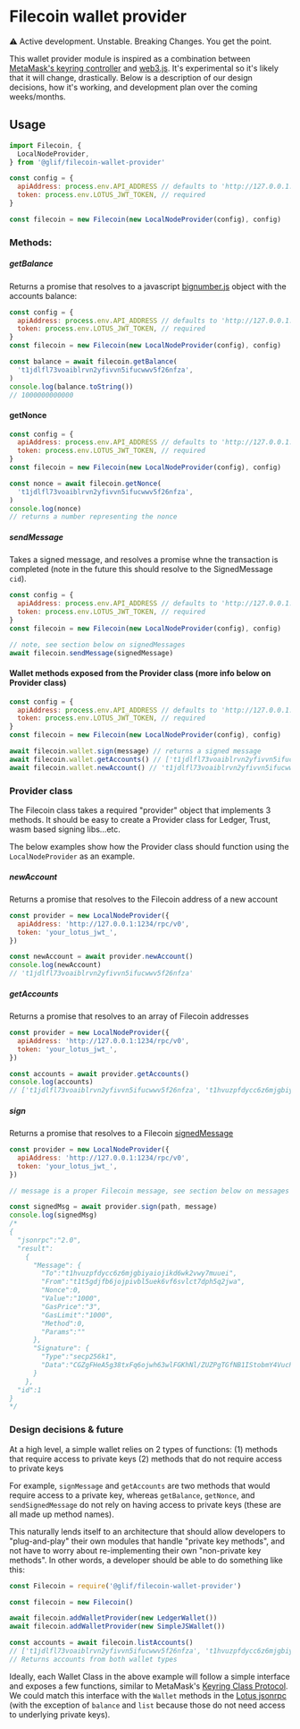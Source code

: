 # Filecoin wallet provider

:warning: Active development. Unstable. Breaking Changes. You get the point.

This wallet provider module is inspired as a combination between [MetaMask's keyring controller](https://github.com/MetaMask/KeyringController) and [web3.js](https://github.com/ethereum/web3.js/). It's experimental so it's likely that it will change, drastically. Below is a description of our design decisions, how it's working, and development plan over the coming weeks/months.

## Usage

```js
import Filecoin, {
  LocalNodeProvider,
} from '@glif/filecoin-wallet-provider'

const config = {
  apiAddress: process.env.API_ADDRESS // defaults to 'http://127.0.0.1:1234/rpc/v0',
  token: process.env.LOTUS_JWT_TOKEN, // required
}

const filecoin = new Filecoin(new LocalNodeProvider(config), config)
```

### Methods:

##### getBalance

Returns a promise that resolves to a javascript [bignumber.js](https://github.com/MikeMcl/bignumber.js/) object with the accounts balance:

```js
const config = {
  apiAddress: process.env.API_ADDRESS // defaults to 'http://127.0.0.1:1234/rpc/v0',
  token: process.env.LOTUS_JWT_TOKEN, // required
}
const filecoin = new Filecoin(new LocalNodeProvider(config), config)

const balance = await filecoin.getBalance(
  't1jdlfl73voaiblrvn2yfivvn5ifucwwv5f26nfza',
)
console.log(balance.toString())
// 1000000000000
```

#### getNonce

```js
const config = {
  apiAddress: process.env.API_ADDRESS // defaults to 'http://127.0.0.1:1234/rpc/v0',
  token: process.env.LOTUS_JWT_TOKEN, // required
}
const filecoin = new Filecoin(new LocalNodeProvider(config), config)

const nonce = await filecoin.getNonce(
  't1jdlfl73voaiblrvn2yfivvn5ifucwwv5f26nfza',
)
console.log(nonce)
// returns a number representing the nonce
```

##### sendMessage

Takes a signed message, and resolves a promise whne the transaction is completed (note in the future this should resolve to the SignedMessage `cid`).

```js
const config = {
  apiAddress: process.env.API_ADDRESS // defaults to 'http://127.0.0.1:1234/rpc/v0',
  token: process.env.LOTUS_JWT_TOKEN, // required
}
const filecoin = new Filecoin(new LocalNodeProvider(config), config)

// note, see section below on signedMessages
await filecoin.sendMessage(signedMessage)
```

#### Wallet methods exposed from the Provider class (more info below on Provider class)

```js
const config = {
  apiAddress: process.env.API_ADDRESS // defaults to 'http://127.0.0.1:1234/rpc/v0',
  token: process.env.LOTUS_JWT_TOKEN, // required
}
const filecoin = new Filecoin(new LocalNodeProvider(config), config)

await filecoin.wallet.sign(message) // returns a signed message
await filecoin.wallet.getAccounts() // ['t1jdlfl73voaiblrvn2yfivvn5ifucwwv5f26nfza', 't1hvuzpfdycc6z6mjgbiyaiojikd6wk2vwy7muuei']
await filecoin.wallet.newAccount() // 't1jdlfl73voaiblrvn2yfivvn5ifucwwv5f26nfza'
```

### Provider class

The Filecoin class takes a required "provider" object that implements 3 methods. It should be easy to create a Provider class for Ledger, Trust, wasm based signing libs...etc.

The below examples show how the Provider class should function using the `LocalNodeProvider` as an example.

##### newAccount

Returns a promise that resolves to the Filecoin address of a new account

```js
const provider = new LocalNodeProvider({
  apiAddress: 'http://127.0.0.1:1234/rpc/v0',
  token: 'your_lotus_jwt_',
})

const newAccount = await provider.newAccount()
console.log(newAccount)
// 't1jdlfl73voaiblrvn2yfivvn5ifucwwv5f26nfza'
```

##### getAccounts

Returns a promise that resolves to an array of Filecoin addresses

```js
const provider = new LocalNodeProvider({
  apiAddress: 'http://127.0.0.1:1234/rpc/v0',
  token: 'your_lotus_jwt_',
})

const accounts = await provider.getAccounts()
console.log(accounts)
// ['t1jdlfl73voaiblrvn2yfivvn5ifucwwv5f26nfza', 't1hvuzpfdycc6z6mjgbiyaiojikd6wk2vwy7muuei']
```

##### sign

Returns a promise that resolves to a Filecoin [signedMessage]()

```js
const provider = new LocalNodeProvider({
  apiAddress: 'http://127.0.0.1:1234/rpc/v0',
  token: 'your_lotus_jwt_',
})

// message is a proper Filecoin message, see section below on messages for more details

const signedMsg = await provider.sign(path, message)
console.log(signedMsg)
/*
{
  "jsonrpc":"2.0",
  "result":
    {
      "Message": {
        "To":"t1hvuzpfdycc6z6mjgbiyaiojikd6wk2vwy7muuei",
        "From":"t1t5gdjfb6jojpivbl5uek6vf6svlct7dph5q2jwa",
        "Nonce":0,
        "Value":"1000",
        "GasPrice":"3",
        "GasLimit":"1000",
        "Method":0,
        "Params":""
      },
      "Signature": {
        "Type":"secp256k1",
        "Data":"CGZgFHeA5g38txFq6ojwh63wlFGKhNl/ZUZPgTGfNB1IStobmY4VucPa/KteaxJjhFlfm/DBCjTqzhzFK+tKuwE="
      }
    },
  "id":1
}
*/
```

### Design decisions & future

At a high level, a simple wallet relies on 2 types of functions:
(1) methods that require access to private keys
(2) methods that do not require access to private keys

For example, `signMessage` and `getAccounts` are two methods that would require access to a private key, whereas `getBalance`, `getNonce`, and `sendSignedMessage` do not rely on having access to private keys (these are all made up method names).

This naturally lends itself to an architecture that should allow developers to "plug-and-play" their own modules that handle "private key methods", and not have to worry about re-implementing their own "non-private key methods". In other words, a developer should be able to do something like this:

```js
const Filecoin = require('@glif/filecoin-wallet-provider')

const filecoin = new Filecoin()

await filecoin.addWalletProvider(new LedgerWallet())
await filecoin.addWalletProvider(new SimpleJSWallet())

const accounts = await filecoin.listAccounts()
// ['t1jdlfl73voaiblrvn2yfivvn5ifucwwv5f26nfza', 't1hvuzpfdycc6z6mjgbiyaiojikd6wk2vwy7muuei']
// Returns accounts from both wallet types
```

Ideally, each Wallet Class in the above example will follow a simple interface and exposes a few functions, similar to MetaMask's [Keyring Class Protocol](t1hvuzpfdycc6z6mjgbiyaiojikd6wk2vwy7muuei). We could match this interface with the `Wallet` methods in the [Lotus jsonrpc](https://github.com/filecoin-project/lotus/blob/master/api/api_full.go) (with the exception of `balance` and `list` because those do not need access to underlying private keys).

